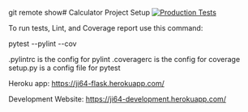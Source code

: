 git remote show# Calculator Project Setup
[![Production Tests](https://github.com/ji64/is218-flask-webapp/actions/workflows/production.yml/badge.svg)](https://github.com/ji64/is218-flask-webapp/actions/workflows/production.yml)

To run tests, Lint, and Coverage report use this command:

pytest  --pylint --cov

.pylintrc is the config for pylint
.coveragerc is the config for coverage
setup.py is a config file for pytest

Heroku app: https://ji64-flask.herokuapp.com/

Development Website: https://ji64-development.herokuapp.com/
